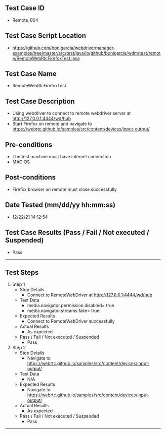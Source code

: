 ## Test Case ID
* Remote_004
## Test Case Script Location
* https://github.com/bonigarcia/webdrivermanager-examples/tree/master/src/test/java/io/github/bonigarcia/wdm/test/remote/RemoteWebRtcFirefoxTest.java
## Test Case Name
* RemoteWebRtcFirefoxTest
## Test Case Description
* Using webdriver to connect to remote webdriver server at http://127.0.0.1:4444/wd/hub
* Start Firefox on remote and navigate to https://webrtc.github.io/samples/src/content/devices/input-output/
## Pre-conditions
* The test machine must have internet connection
* MAC OS
## Post-conditions
* Firefox browser on remote must close successfully.
## Date Tested (mm/dd/yy hh:mm:ss)
* 12/22/21 14:12:54
## Test Case Results (Pass / Fail / Not executed / Suspended)
* Pass
---
## Test Steps
1. Step 1
	* Step Details
		* Connect to RemoteWebDriver at http://127.0.0.1:4444/wd/hub
	* Test Data
		* media.navigator.permission.disabled= true
		* media.navigator.streams.fake= true
	* Expected Results
		* Connect to RemoteWebDriver successfully
	* Actual Results
		* As expected
	* Pass / Fail / Not executed / Suspended
		* Pass
2. Step 2
	* Step Details
		* Navigate to https://webrtc.github.io/samples/src/content/devices/input-output/
	* Test Data
		* N/A
	* Expected Results
		* Navigate to https://webrtc.github.io/samples/src/content/devices/input-output/
	* Actual Results
		* As expected
	* Pass / Fail / Not executed / Suspended
		* Pass
---
